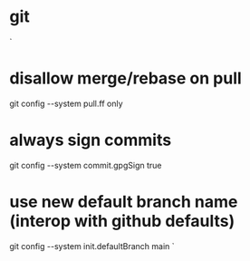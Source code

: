 # git

`
# disallow merge/rebase on pull
git config --system pull.ff only
# always sign commits
git config --system commit.gpgSign true
# use new default branch name (interop with github defaults)
git config --system init.defaultBranch main
`